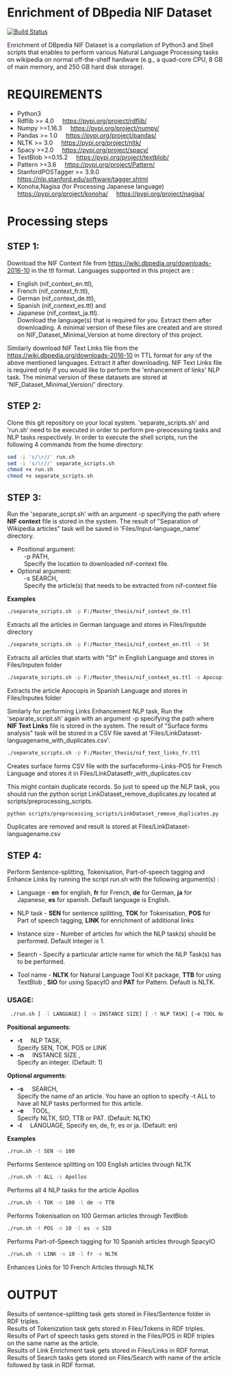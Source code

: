 # Enrichment of DBpedia NIF Dataset

[![Build Status](https://travis-ci.org/joemccann/dillinger.svg?branch=master)](https://github.com/pragal18/Enrichment_of_DBpedia_NIF_Dataset/blob/master/readme.md)

Enrichment of DBpedia NIF Dataset is a compilation of Python3 and Shell scripts that enables to perform various Natural Language Processing tasks on wikipedia on normal off-the-shelf hardware (e.g., a quad-core CPU, 8 GB of main memory, and 250 GB hard disk 
storage). 

# REQUIREMENTS
- Python3
- Rdflib >= 4.0 &nbsp; &nbsp; https://pypi.org/project/rdflib/
- Numpy >=1.16.3 &nbsp; &nbsp;  https://pypi.org/project/numpy/ 
- Pandas >= 1.0 &nbsp;  &nbsp; https://pypi.org/project/pandas/
- NLTK >= 3.0 &nbsp;  &nbsp; https://pypi.org/project/nltk/
- Spacy >=2.0 &nbsp; &nbsp; https://pypi.org/project/spacy/
- TextBlob >=0.15.2  &nbsp;  &nbsp;  https://pypi.org/project/textblob/
- Pattern >=3.6  &nbsp;  &nbsp; https://pypi.org/project/Pattern/
- StanfordPOSTagger >= 3.9.0  &nbsp; &nbsp; https://nlp.stanford.edu/software/tagger.shtml
- Konoha,Nagisa (for Processing Japanese language) &nbsp; &nbsp; https://pypi.org/project/konoha/  &nbsp; &nbsp; https://pypi.org/project/nagisa/

# Processing steps
  ## STEP 1: 
Download the NIF Context file from https://wiki.dbpedia.org/downloads-2016-10 in the ttl format. Languages supported in this project are :
 - English (nif_context_en.ttl), 
 - French (nif_context_fr.ttl), 
 - German (nif_context_de.ttl), 
 - Spanish (nif_context_es.ttl) and 
 - Japanese (nif_context_ja.ttl). \
Download the language(s) that is required for you. Extract them after downloading. A minimal version of these files are created and are stored on NIF_Dataset_Minimal_Version at home directory of this project.
 
Similarly download NIF Text Links file from the https://wiki.dbpedia.org/downloads-2016-10 in TTL format for any of the above mentioned languages. Extract it after downloading. NIF Text Links file is required only if you would like to perform the 'enhancement of links' NLP task. The minimal version of these datasets are stored at 'NIF_Dataset_Minimal_Version/' directory. 


 ## STEP 2:
 Clone this git repository on your local system. 
 'separate_scripts.sh' and 'run.sh' need to be executed in order to perform pre-preocessing tasks and NLP tasks respectively. In order to execute the shell scripts, run the following 4 commands from the home directory:
 ```sh
sed -i 's/\r//' run.sh
sed -i 's/\r//' separate_scripts.sh 
chmod +x run.sh
chmod +x separate_scripts.sh
```
 ## STEP 3:
Run the 'separate_script.sh' with an argument -p specifying the path where **NIF context** file is stored in the system. The result of "Separation of Wikipedia articles" task will be saved in 'Files/Input-language_name' directory. 
 - Positional argument:  
&nbsp; &nbsp; -p PATH,  
&nbsp; &nbsp;  Specify the location to downloaded nif-context file. 
 - Optional argument: \
&nbsp; &nbsp; -s SEARCH, \
&nbsp; &nbsp; Specify the article(s) that needs to be extracted from nif-context file

__Examples__
```sh
./separate_scripts.sh -p F:/Master_thesis/nif_context_de.ttl 
 ```
 Extracts all the articles in German language and stores in Files/Inputde directory
 ```sh
./separate_scripts.sh -p F:/Master_thesis/nif_context_en.ttl -s St
 ```
 Extracts all articles that starts with "St" in English Language and stores in Files/Inputen folder
 ```sh
./separate_scripts.sh -p F:/Master_thesis/nif_context_es.ttl -s Apocopis
```
Extracts the article Apocopis in Spanish Language and stores in Files/Inputes folder

Similarly for performing Links Enhancement NLP task, Run the 'separate_script.sh' again with an argument -p specifying the path where **NIF Text Links** file is stored in the system. The result of "Surface forms analysis" task will be stored in a CSV file saved at 'Files/LinkDataset-languagename_with_duplicates.csv'. 
```sh
./separate_scripts.sh -p F:/Master_thesis/nif_text_links_fr.ttl
```
Creates surface forms CSV file with the surfaceforms-Links-POS for French Language and stores it in  Files/LinkDatasetfr_with_duplicates.csv

This might contain duplicate records. So just to speed up the NLP task, you should run the python script LinkDataset_remove_duplicates.py located at scripts/preprocessing_scripts.
```sh
python scripts/preprocessing_scripts/LinkDataset_remove_duplicates.py
```
Duplicates are removed and result is stored at Files/LinkDataset-languagename.csv


## STEP 4:
Perform Sentence-splitting, Tokenisation, Part-of-speech tagging and Enhance Links by running the script run.sh with the following argument(s) :
- Language - **en** for english, **fr** for French, **de** for German, **ja** for Japanese, **es** for spanish. Default language is English.

- NLP task - **SEN** for sentence splitting, **TOK** for Tokenisation, **POS** for Part of speech tagging, **LINK** for enrichment of additional links

- Instance size - Number of articles for which the NLP task(s) should be performed. Default integer is 1.

- Search - Specify a particular article name for which the NLP Task(s) has to be performed.

- Tool name - **NLTK** for Natural Language Tool Kit package, **TTB** for using TextBlob , **SIO** for using SpacyIO and **PAT** for Pattern. Default is NLTK.	

### USAGE:
```sh
 ./run.sh [ -l LANGUAGE] [ -n INSTANCE SIZE] [ -t NLP TASK] [-e TOOL NAME] [-s SEARCH] 
 ```
**Positional arguments**:
- **-t** &nbsp; &nbsp; NLP TASK,            
Specify SEN, TOK, POS or LINK
- **-n** &nbsp; &nbsp; INSTANCE SIZE ,          
Specify an integer. (Default: 1)
  
**Optional arguments**:
- **-s** &nbsp; &nbsp; SEARCH,            
Specify the name of an article. You have an option to specify -t ALL to have all NLP tasks performed for this article.
- **-e** &nbsp; &nbsp; TOOL,              
Specify NLTK, SIO, TTB or PAT. (Default: NLTK)
- **-l** &nbsp; &nbsp; LANGUAGE, 
Specify en, de, fr, es or ja. (Default: en)

**Examples**
```sh
./run.sh -t SEN -n 100
```
Performs Sentence splitting on 100 English articles through NLTK
```sh
./run.sh -t ALL -s Apollos 
```
Performs all 4 NLP tasks for the article Apollos
```sh
./run.sh -t TOK -n 100 -l de -e TTB
```
Performs Tokenisation on 100 German articles through TextBlob
```sh
./run.sh -t POS -n 10 -l es -e SIO 
```
Performs Part-of-Speech tagging for 10 Spanish articles through SpacyIO
```sh
./run.sh -t LINK -n 10 -l fr -e NLTK
```
Enhances Links for 10 French Articles through NLTK
	
# OUTPUT
Results of sentence-splitting task gets stored in Files/Sentence folder in RDF triples. \
Results of Tokenization task gets stored in Files/Tokens in RDF triples. \
Results of Part of speech tasks gets stored in the Files/POS in RDF triples on the same name as the article. \
Results of Link Enrichment task gets stored in Files/Links in RDF format. \
Results of Search tasks gets stored on Files/Search with name of the article followed by task in RDF format.	
